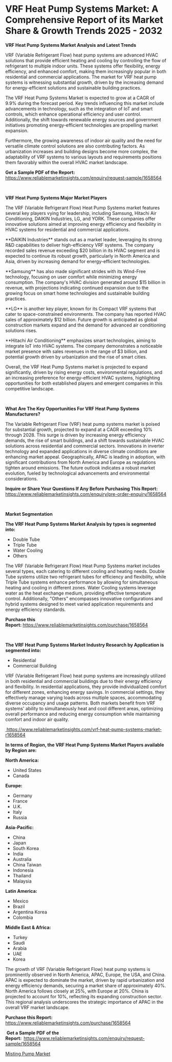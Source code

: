 <p><h1>VRF Heat Pump Systems Market: A Comprehensive Report of its Market Share & Growth Trends 2025 - 2032</h1></p><p><strong>VRF Heat Pump Systems Market Analysis and Latest Trends</strong></p>
<p><p>VRF (Variable Refrigerant Flow) heat pump systems are advanced HVAC solutions that provide efficient heating and cooling by controlling the flow of refrigerant to multiple indoor units. These systems offer flexibility, energy efficiency, and enhanced comfort, making them increasingly popular in both residential and commercial applications. The market for VRF heat pump systems is witnessing substantial growth, driven by the increasing demand for energy-efficient solutions and sustainable building practices.</p><p>The VRF Heat Pump Systems Market is expected to grow at a CAGR of 9.9% during the forecast period. Key trends influencing this market include advancements in technology, such as the integration of IoT and smart controls, which enhance operational efficiency and user control. Additionally, the shift towards renewable energy sources and government initiatives promoting energy-efficient technologies are propelling market expansion. </p><p>Furthermore, the growing awareness of indoor air quality and the need for versatile climate control solutions are also contributing factors. As urbanization increases and building designs become more complex, the adaptability of VRF systems to various layouts and requirements positions them favorably within the overall HVAC market landscape.</p></p>
<p><strong>Get a Sample PDF of the Report:&nbsp;</strong> <a href="https://www.reliablemarketinsights.com/enquiry/request-sample/1658564?utm_campaign=3261&utm_medium=2&utm_source=Github&utm_content=ia&utm_term=08042025&utm_id=vrf-heat-pump-systems">https://www.reliablemarketinsights.com/enquiry/request-sample/1658564</a></p>
<p>&nbsp;</p>
<p><strong>VRF Heat Pump Systems Major Market Players</strong></p>
<p><p>The VRF (Variable Refrigerant Flow) Heat Pump Systems market features several key players vying for leadership, including Samsung, Hitachi Air Conditioning, DAIKIN Industries, LG, and YORK. These companies offer innovative solutions aimed at improving energy efficiency and flexibility in HVAC systems for residential and commercial applications.</p><p>**DAIKIN Industries** stands out as a market leader, leveraging its strong R&D capabilities to deliver high-efficiency VRF systems. The company recorded sales revenue exceeding $20 billion in its HVAC segment and is expected to continue its robust growth, particularly in North America and Asia, driven by increasing demand for energy-efficient technologies.</p><p>**Samsung** has also made significant strides with its Wind-Free technology, focusing on user comfort while minimizing energy consumption. The company's HVAC division generated around $15 billion in revenue, with projections indicating continued expansion due to the growing focus on smart home technologies and sustainable building practices. </p><p>**LG** is another key player, known for its Compact VRF systems that cater to space-constrained environments. The company has reported HVAC sales of approximately $12 billion. Future growth is anticipated as global construction markets expand and the demand for advanced air conditioning solutions rises.</p><p>**Hitachi Air Conditioning** emphasizes smart technologies, aiming to integrate IoT into HVAC systems. The company demonstrates a noticeable market presence with sales revenues in the range of $3 billion, and potential growth driven by urbanization and the rise of smart cities.</p><p>Overall, the VRF Heat Pump Systems market is projected to expand significantly, driven by rising energy costs, environmental regulations, and an increasing preference for energy-efficient HVAC systems, highlighting opportunities for both established players and emergent companies in this competitive landscape.</p></p>
<p>&nbsp;</p>
<p><strong>What Are The Key Opportunities For VRF Heat Pump Systems Manufacturers?</strong></p>
<p><p>The Variable Refrigerant Flow (VRF) heat pump systems market is poised for substantial growth, projected to expand at a CAGR exceeding 10% through 2028. This surge is driven by increasing energy efficiency demands, the rise of smart buildings, and a shift towards sustainable HVAC solutions across residential and commercial sectors. Innovations in inverter technology and expanded applications in diverse climate conditions are enhancing market appeal. Geographically, APAC is leading in adoption, with significant contributions from North America and Europe as regulations tighten around emissions. The future outlook indicates a robust market evolution, fueled by technological advancements and environmental considerations.</p></p>
<p><strong>Inquire or Share Your Questions If Any Before Purchasing This Report:</strong> <a href="https://www.reliablemarketinsights.com/enquiry/pre-order-enquiry/1658564?utm_campaign=3261&utm_medium=2&utm_source=Github&utm_content=ia&utm_term=08042025&utm_id=vrf-heat-pump-systems">https://www.reliablemarketinsights.com/enquiry/pre-order-enquiry/1658564</a></p>
<p>&nbsp;</p>
<p><strong>Market Segmentation</strong></p>
<p><strong>The VRF Heat Pump Systems Market Analysis by types is segmented into:</strong></p>
<p><ul><li>Double Tube</li><li>Triple Tube</li><li>Water Cooling</li><li>Others</li></ul></p>
<p><p>The VRF (Variable Refrigerant Flow) Heat Pump Systems market includes several types, each catering to different cooling and heating needs. Double Tube systems utilize two refrigerant tubes for efficiency and flexibility, while Triple Tube systems enhance performance by allowing for simultaneous heating and cooling in different zones. Water Cooling systems leverage water as the heat exchange medium, providing effective temperature control. Additionally, "Others" encompasses innovative configurations and hybrid systems designed to meet varied application requirements and energy efficiency standards.</p></p>
<p><strong>Purchase this Report:&nbsp;</strong><a href="https://www.reliablemarketinsights.com/purchase/1658564?utm_campaign=3261&utm_medium=2&utm_source=Github&utm_content=ia&utm_term=08042025&utm_id=vrf-heat-pump-systems">https://www.reliablemarketinsights.com/purchase/1658564</a></p>
<p>&nbsp;</p>
<p><strong>The VRF Heat Pump Systems Market Industry Research by Application is segmented into:</strong></p>
<p><ul><li>Residential</li><li>Commercial Building</li></ul></p>
<p><p>VRF (Variable Refrigerant Flow) heat pump systems are increasingly utilized in both residential and commercial buildings due to their energy efficiency and flexibility. In residential applications, they provide individualized comfort for different zones, enhancing energy savings. In commercial settings, they effectively manage varying loads across multiple spaces, accommodating diverse occupancy and usage patterns. Both markets benefit from VRF systems' ability to simultaneously heat and cool different areas, optimizing overall performance and reducing energy consumption while maintaining comfort and indoor air quality.</p></p>
<p><a href="https://www.reliablemarketinsights.com/vrf-heat-pump-systems-market-r1658564?utm_campaign=3261&utm_medium=2&utm_source=Github&utm_content=ia&utm_term=08042025&utm_id=vrf-heat-pump-systems">&nbsp;https://www.reliablemarketinsights.com/vrf-heat-pump-systems-market-r1658564</a></p>
<p><strong>In terms of Region, the VRF Heat Pump Systems Market Players available by Region are:</strong></p>
<p>
    <p> <strong> North America: </strong>
        <ul>
            <li>United States</li>
            <li>Canada</li>
        </ul>
        </p> 
    <p> <strong> Europe: </strong>
        <ul>
            <li>Germany</li>
            <li>France</li>
            <li>U.K.</li>
            <li>Italy</li>
            <li>Russia</li>
        </ul>
        </p> 
    <p> <strong> Asia-Pacific: </strong>
        <ul>
            <li>China</li>
            <li>Japan</li>
            <li>South Korea</li>
            <li>India</li>
            <li>Australia</li>
            <li>China Taiwan</li>
            <li>Indonesia</li>
            <li>Thailand</li>
            <li>Malaysia</li>
        </ul>
        </p> 
    <p> <strong> Latin America: </strong>
        <ul>
            <li>Mexico</li>
            <li>Brazil</li>
            <li>Argentina Korea</li>
            <li>Colombia</li>
        </ul>
        </p> 
    <p> <strong> Middle East & Africa: </strong>
        <ul>
            <li>Turkey</li>
            <li>Saudi</li>
            <li>Arabia</li>
            <li>UAE</li>
            <li>Korea</li>
        </ul>
    </p>
    </p>
<p><p>The growth of VRF (Variable Refrigerant Flow) heat pump systems is prominently observed in North America, APAC, Europe, the USA, and China. APAC is expected to dominate the market, driven by rapid urbanization and energy efficiency demands, securing a market share of approximately 40%. North America follows closely at 25%, with Europe at 20%. China is projected to account for 10%, reflecting its expanding construction sector. This regional analysis underscores the strategic importance of APAC in the overall VRF market landscape.</p></p>
<p><strong>Purchase this Report: </strong><a href="https://www.reliablemarketinsights.com/purchase/1658564?utm_campaign=3261&utm_medium=2&utm_source=Github&utm_content=ia&utm_term=08042025&utm_id=vrf-heat-pump-systems">https://www.reliablemarketinsights.com/purchase/1658564</a></p>
<p>&nbsp;<strong>Get a Sample PDF of the Report:&nbsp;&nbsp;</strong><a href="https://www.reliablemarketinsights.com/enquiry/request-sample/1658564?utm_campaign=3261&utm_medium=2&utm_source=Github&utm_content=ia&utm_term=08042025&utm_id=vrf-heat-pump-systems">https://www.reliablemarketinsights.com/enquiry/request-sample/1658564</a></p>
<p><strong></strong></p>
<p><p><a href="https://github.com/balapopepi/Market-Research-Report-List-1/blob/main/misting-pump-market.md?utm_campaign=3261&utm_medium=2&utm_source=Github&utm_content=ia&utm_term=08042025&utm_id=vrf-heat-pump-systems">Misting Pump Market</a></p></p>